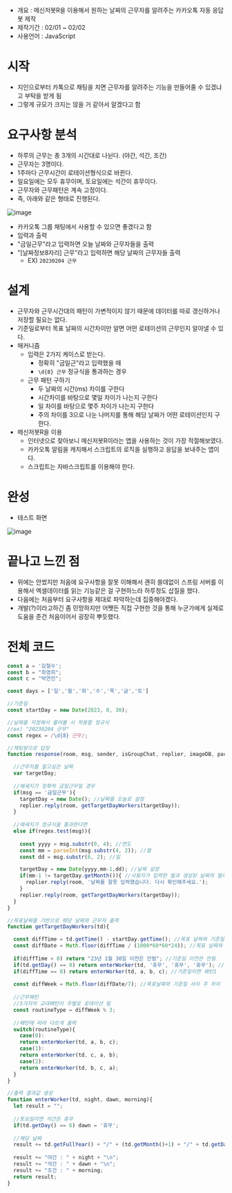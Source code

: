 - 개요 : 메신저봇R을 이용해서 원하는 날짜의 근무자를 알려주는 카카오톡 자동 응답 봇 제작
- 제작기간 : 02/01 ~ 02/02
- 사용언어 : JavaScript

# 시작
- 지인으로부터 카톡으로 채팅을 치면 근무자를 알려주는 기능을 만들어줄 수 있겠냐고 부탁을 받게 됨
- 그렇게 규모가 크지는 않을 거 같아서 알겠다고 함

# 요구사항 분석
- 하루의 근무는 총 3개의 시간대로 나뉜다. (야간, 석간, 조간)
- 근무자는 3명이다.
- 1주마다 근무시간이 로테이션형식으로 바뀐다.
- 일요일에는 모두 휴무이며, 토요일에는 석간이 휴무이다.
- 근무자와 근무패턴은 계속 고정이다.
- 즉, 아래와 같은 형태로 진행된다.

![image](https://user-images.githubusercontent.com/84609913/216977934-0c6b889a-9fcd-4e42-a04f-c058e1a1a0d4.png)

- 카카오톡 그룹 채팅에서 사용할 수 있으면 좋겠다고 함
- 입력과 출력
- "금일근무"라고 입력하면 오늘 날짜와 근무자들을 출력
- "[날짜정보8자리] 근무"라고 입력하면 해당 날짜의 근무자들 출력
  - EX) `20230204 근무`

# 설계
- 근무자와 근무시간대의 패턴이 가변적이지 않기 때문에 데이터를 따로 갱신하거나 저장할 필요는 없다.
- 기준일로부터 목표 날짜의 시간차이만 알면 어떤 로테이션의 근무인지 알아낼 수 있다.
- 매커니즘
  - 입력은 2가지 케이스로 받는다.
    - 정확히 "금일근"라고 입력했을 때
    - `\d{8} 근무` 정규식을 통과하는 경우
  - 근무 패턴 구하기
    - 두 날짜의 시간(ms) 차이를 구한다
    - 시간차이를 바탕으로 몇일 차이가 나는지 구한다
    - 일 차이를 바탕으로 몇주 차이가 나는지 구한다
    - 주의 차이를 3으로 나눈 나머지를 통해 해당 날짜가 어떤 로테이션인지 구한다.
- 메신저봇R을 이용
  - 인터넷으로 찾아보니 메신저봇R이라는 앱을 사용하는 것이 가장 적절해보였다.
  - 카카오톡 알림을 캐치해서 스크립트의 로직을 실행하고 응답을 보내주는 앱이다.
  - 스크립트는 자바스크립트를 이용해야 한다.

# 완성
- 테스트 화면

![image](https://user-images.githubusercontent.com/84609913/216982755-3dc70d03-2e7c-4a28-9909-37688b19a60c.png)

# 끝나고 느낀 점
- 위에는 안썼지만 처음에 요구사항을 잘못 이해해서 괜히 쓸데없이 스프링 서버를 이용해서 엑셀데이터를 읽는 기능같은 걸 구현하느라 하루정도 삽질을 했다.
- 다음에는 처음부터 요구사항을 제대로 파악하는데 집중해야겠다.
- 개발(?)이라고하긴 좀 민망하지만 어쨋든 직접 구현한 것을 통해 누군가에게 실제로 도움을 준건 처음이어서 굉장히 뿌듯했다.

# 전체 코드

```javascript
const a = '김철수';
const b = "최영희";
const c = "박연진";

const days = ['일','월','화','수','목','금','토']

//기준일
const startDay = new Date(2023, 0, 30);

//날짜를 지정해서 물어볼 시 적용할 정규식
//ex) "20230204 군무"
const regex = /\d{8} 근무/;

//채팅방으로 답장
function response(room, msg, sender, isGroupChat, replier, imageDB, packageName) {

  //근무자를 알고싶은 날짜
  var targetDay;
  
  //메세지가 정확히 금일근무일 경우
  if(msg == '금일근무'){
    targetDay = new Date(); //날짜를 오늘로 설정
    replier.reply(room, getTargetDayWorkers(targetDay));
  }
  
  //메세지가 정규식을 통과한다면
  else if(regex.test(msg)){
    
    const yyyy = msg.substr(0, 4); //연도
    const mm = parseInt(msg.substr(4, 2)); //월
    const dd = msg.substr(6, 2); //일

    targetDay = new Date(yyyy,mm-1,dd); //날짜 설정
    if(mm-1 != targetDay.getMonth()){ //사용자가 입력한 월과 생성된 날짜의 월이 다르다면
      replier.reply(room, '날짜를 잘못 입력했습니다. 다시 확인해주세요.');
    }
    replier.reply(room, getTargetDayWorkers(targetDay));
  }
}

//목표날짜를 기반으로 해당 날짜와 근무자 출력
function getTargetDayWorkers(td){

  const diffTime = td.getTime() - startDay.getTime(); //목표 날짜와 기준일 사이 시간(ms)차이
  const diffDate = Math.floor(diffTime / (1000*60*60*24)); //목표 날짜와 기준일 사이 일 차이
  
  if(diffTime < 0) return "23년 1월 30일 이전은 안됨"; //기준일 이전은 안됨
  if(td.getDay() == 0) return enterWorker(td, '휴무', '휴무', '휴무'); //목표날짜가 일요일이면 모두 휴무
  if(diffTime == 0) return enterWorker(td, a, b, c); //기준일이면 패턴1
  
  const diffWeek = Math.floor(diffDate/7); //목표날짜와 기준일 사이 주 차이
  
  //근무패턴
  //3가지의 교대패턴이 주별로 로테이션 됨
  const routineType = diffWeek % 3;
  
  //패턴에 따라 다르게 출력
  switch(routineType){
    case(0):
    return enterWorker(td, a, b, c);
    case(1):
    return enterWorker(td, c, a, b);
    case(2):
    return enterWorker(td, b, c, a);
  }
}

//출력 결과값 생성
function enterWorker(td, night, dawn, morning){
  let result = "";
  
  //토요일이면 석간은 휴무
  if(td.getDay() == 6) dawn = '휴무';
  
  //해당 날짜
  result += td.getFullYear() + "/" + (td.getMonth()+1) + "/" + td.getDate() + "/" + days[td.getDay()] + "\n";
  
  result += "야간 : " + night + "\n";
  result += "석간 : " + dawn + "\n";
  result += "조간 : " + morning;
  return result;
}
```
